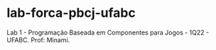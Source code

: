# lab-forca-pbcj-ufabc
Lab 1 - Programação Baseada em Componentes para Jogos - 1Q22 - UFABC. Prof: Minami.
